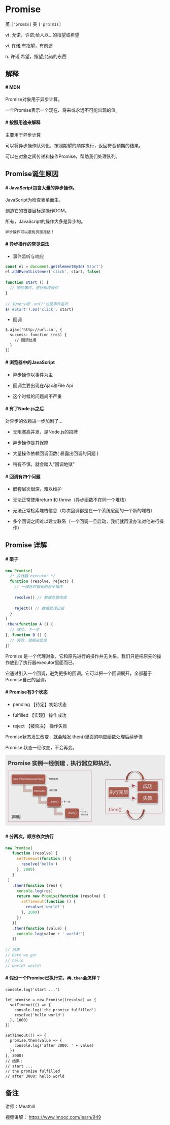 # Promise

英 `[ˈprɒmɪs]` 美 `[ˈprɑ:mɪs]`

vt. 允诺，许诺;给人以…的指望或希望

vi. 许诺;有指望，有前途

n. 许诺;希望，指望;允诺的东西

## 解释

#### # MDN

Promise对象用于异步计算。

一个Promise表示一个现在、将来或永远不可能出现的值。

#### # 按照用途来解释

主要用于异步计算

可以将异步操作队列化，按照期望的顺序执行，返回符合预期的结果。

可以在对象之间传递和操作Promise，帮助我们处理队列。

## Promise诞生原因

#### # JavaScript包含大量的异步操作。

JavaScript为检查表单而生。

创造它的首要目标是操作DOM。

所有，JavaScript的操作大多是异步的。

```
异步操作可以避免页面冻结！
```

#### # 异步操作的常见语法

* 事件监听与响应

```js
const el = document.getElementById('Start')
el.addEventListener('click', start, false)

function start () {
  // 响应事件，进行相应操作
}

// jQuery用'.on()'也是事件监听
$('#Start').on('click', start)
```

* 回调

```
$.ajax('http://url.cn', {
  success: function (res) {
    // 回调处理
  }
})
```

#### # 浏览器中的JavaScript

* 异步操作以事件为主

* 回调主要出现在Ajax和File Api

* 这个时候的问题尚不严重

#### # 有了Node.js之后

对异步的依赖进一步加剧了...

* 无阻塞高并发，是Node.js的招牌

* 异步操作是其保障

* 大量操作依赖回调函数( 暴露出回调的问题 )

* 稍有不慎，就会踏入“回调地狱”

#### # 回调有四个问题

* 嵌套层次很深，难以维护

* 无法正常使用return 和 throw（异步函数不在同一个堆栈）

* 无法正常检索堆栈信息（每次回调都是在一个系统层面的一个新的堆栈）

* 多个回调之间难以建立联系（一个回调一旦启动，我们就再没办法对他进行操作）

## Promise 详解

#### # 栗子

```javascript
new Promise(
  /* 执行器 executor */
  function (resolve, reject) {
    // 一段耗时很长的异步操作

    resolve() // 数据处理完成

    reject() // 数据处理出错
  }
)
.then(function A () {
  // 成功，下一步
}, function B () {
  // 失败，做相应处理
})
```

Promise 是一个代理对象，它和原先进行的操作并无关系。我们只是把原先的操作放到了执行器executor里面而已。

它通过引入一个回调，避免更多的回调。它可以把一个回调展开，全部基于Promise自己的回调。

#### # Promise有3个状态

* pending 【待定】初始状态

* fulfilled 【实现】 操作成功

* reject 【被否决】 操作失败

Promise状态发生改变，就会触发.then()里面的响应函数处理后续步骤

Promise 状态一经改变，不会再变。

![Promise](./img/promise-1.jpg)

#### # 分两次，顺序依次执行

```javascript
new Promise(
   function (resolve) {
     setTimeout(function () {
       resolve('hello')
     }, 2000)
   }
 )
   .then(function (res) {
     console.log(res)
     return new Promise(function (resolve) {
       setTimeout(function () {
         resolve('world!')
       }, 2000)
     })
   })
   .then(function (value) {
     console.log(value + ' world!')
   })

// 结果
// Here we go!
// hello
// world! world!
```

#### # 假设一个Promise已执行完，再`.then`会怎样？

```
console.log('start ...')

let promise = new Promise((resolve) => {
  setTimeout(() => {
    console.log('the promise fulfilled')
    resolve('hello world')
  }, 1000)
})

setTimeout(() => {
  promise.then(value => {
    console.log('after 3000: ' + value)
  })
}, 3000)
// 结果：
// start ...
// the promise fulfilled
// after 3000: hello world
```

## 备注

讲师：Meathill

视频讲解： https://www.imooc.com/learn/949

